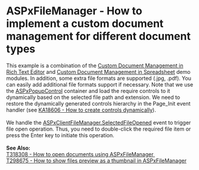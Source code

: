 # ASPxFileManager - How to implement a custom document management for different document types


<p>This example is a combination of the <a href="http://demos.devexpress.com/ASPxRichEditDemos/DocumentManagement/CustomDocumentManagement.aspx">Custom Document Management in Rich Text Editor</a> and <a href="http://demos.devexpress.com/ASPxSpreadsheetDemos/ApplicationScenarios/DocumentBrowsing.aspx">Custom Document Management in Spreadsheet</a> demo modules. In addition, some extra file formats are supported (.jpg, .pdf). You can easily add additional file formats support if necessary. Note that we use the <a href="https://documentation.devexpress.com/#AspNet/clsDevExpressWebASPxPopupControltopic">ASPxPopupControl</a> container and load the require controls to it dynamically based on the selected file path and extension. We need to restore the dynamically generated controls hierarchy in the Page_Init event handler (see <a href="https://www.devexpress.com/Support/Center/p/KA18606">KA18606 - How to create controls dynamically</a>).<br><br>We handle the <a href="https://documentation.devexpress.com/#AspNet/DevExpressWebScriptsASPxClientFileManager_SelectedFileOpenedtopic">ASPxClientFileManager.SelectedFileOpened</a> event to trigger file open operation. Thus, you need to double-click the required file item or press the Enter key to initiate this operation.<br><br><strong>See Also:</strong><br><a href="https://www.devexpress.com/Support/Center/p/T318308">T318308 - How to open documents using ASPxFileManager</a><a href="https://www.devexpress.com/Support/Center/p/T298675"> <br>T298675 - How to show files preview as a thumbnail in ASPxFileManager</a> </p>

<br/>


